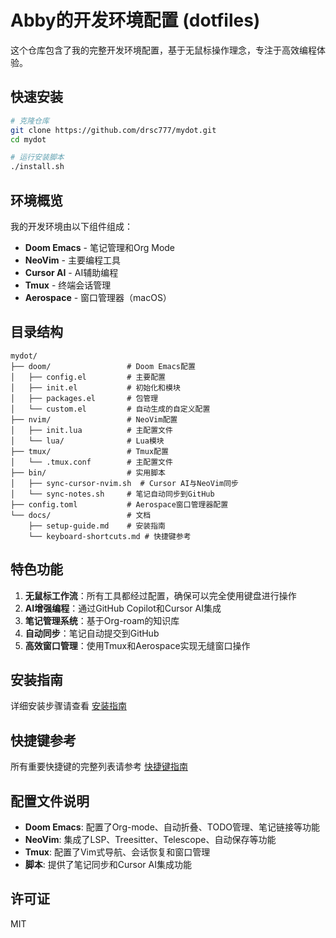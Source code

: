 # Abby的开发环境配置 (dotfiles)

这个仓库包含了我的完整开发环境配置，基于无鼠标操作理念，专注于高效编程体验。

## 快速安装

```bash
# 克隆仓库
git clone https://github.com/drsc777/mydot.git
cd mydot

# 运行安装脚本
./install.sh
```

## 环境概览

我的开发环境由以下组件组成：

- **Doom Emacs** - 笔记管理和Org Mode
- **NeoVim** - 主要编程工具
- **Cursor AI** - AI辅助编程
- **Tmux** - 终端会话管理
- **Aerospace** - 窗口管理器（macOS）

## 目录结构

```
mydot/
├── doom/                 # Doom Emacs配置
│   ├── config.el         # 主要配置
│   ├── init.el           # 初始化和模块
│   ├── packages.el       # 包管理
│   └── custom.el         # 自动生成的自定义配置
├── nvim/                 # NeoVim配置
│   ├── init.lua          # 主配置文件
│   └── lua/              # Lua模块
├── tmux/                 # Tmux配置
│   └── .tmux.conf        # 主配置文件
├── bin/                  # 实用脚本
│   ├── sync-cursor-nvim.sh  # Cursor AI与NeoVim同步
│   └── sync-notes.sh     # 笔记自动同步到GitHub
├── config.toml           # Aerospace窗口管理器配置
└── docs/                 # 文档
    ├── setup-guide.md    # 安装指南
    └── keyboard-shortcuts.md # 快捷键参考
```

## 特色功能

1. **无鼠标工作流**：所有工具都经过配置，确保可以完全使用键盘进行操作
2. **AI增强编程**：通过GitHub Copilot和Cursor AI集成
3. **笔记管理系统**：基于Org-roam的知识库
4. **自动同步**：笔记自动提交到GitHub
5. **高效窗口管理**：使用Tmux和Aerospace实现无缝窗口操作

## 安装指南

详细安装步骤请查看 [安装指南](docs/setup-guide.md)

## 快捷键参考

所有重要快捷键的完整列表请参考 [快捷键指南](docs/keyboard-shortcuts.md)

## 配置文件说明

- **Doom Emacs**: 配置了Org-mode、自动折叠、TODO管理、笔记链接等功能
- **NeoVim**: 集成了LSP、Treesitter、Telescope、自动保存等功能
- **Tmux**: 配置了Vim式导航、会话恢复和窗口管理
- **脚本**: 提供了笔记同步和Cursor AI集成功能

## 许可证

MIT 
